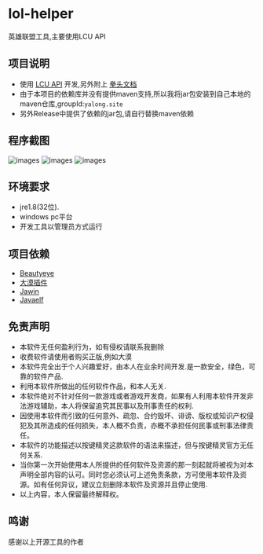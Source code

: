 # lol-helper

英雄联盟工具,主要使用LCU API

## 项目说明

- 使用 [LCU API](https://riot-api-libraries.readthedocs.io/) 开发,另外附上 [拳头文档](https://developer.riotgames.com/docs/lol/)
- 由于本项目的依赖库并没有提供maven支持,所以我将jar包安装到自己本地的maven仓库,groupId:`yalong.site`
- 另外Release中提供了依赖的jar包,请自行替换maven依赖

## 程序截图
![images](https://github.com/4379711/lol-helper/src/resources/assets/01.png)
![images](https://github.com/4379711/lol-helper/src/resources/assets/02.png)
![images](https://github.com/4379711/lol-helper/src/resources/assets/03.png)

## 环境要求

- jre1.8(32位).
- windows pc平台
- 开发工具以管理员方式运行

## 项目依赖

- [Beautyeye](https://github.com/JackJiang2011/beautyeye)
- [大漠插件](http://www.dmwebsite.net/)
- [Jawin](http://jawinproject.sourceforge.net/)
- [Javaelf](http://javaelf.cn/)

## 免责声明

- 本软件无任何盈利行为，如有侵权请联系我删除
- 收费软件请使用者购买正版,例如大漠
- 本软件完全出于个人兴趣爱好，由本人在业余时间开发.是一款安全，绿色，可靠的软件产品.
- 利用本软件所做出的任何软件作品，和本人无关.
- 本软件绝对不针对任何一款游戏或者游戏开发商，如果有人利用本软件开发非法游戏辅助，本人将保留追究其民事以及刑事责任的权利.
- 因使用本软件而引致的任何意外、疏忽、合约毁坏、诽谤、版权或知识产权侵犯及其所造成的任何损失，本人概不负责，亦概不承担任何民事或刑事法律责任。
- 本软件的功能描述以按键精灵这款软件的语法来描述，但与按键精灵官方无任何关系.
- 当你第一次开始使用本人所提供的任何软件及资源的那一刻起就将被视为对本声明全部内容的认可。同时您必须认可上述免责条款，方可使用本软件及资源。如有任何异议，建议立刻删除本软件及资源并且停止使用.
- 以上内容，本人保留最终解释权。

## 鸣谢

感谢以上开源工具的作者